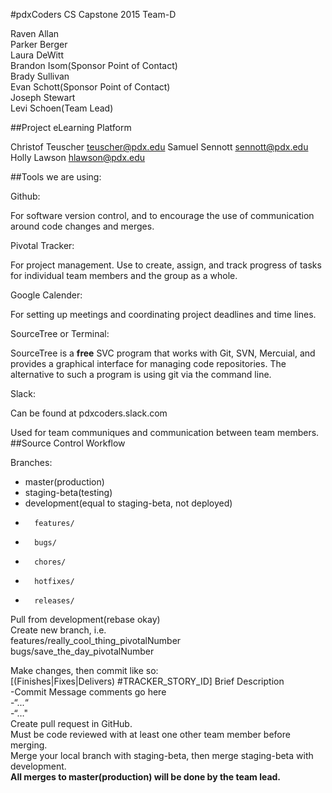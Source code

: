 #pdxCoders
CS Capstone 2015
Team-D

Raven Allan  
Parker Berger  
Laura DeWitt  
Brandon Isom(Sponsor Point of Contact)  
Brady Sullivan  
Evan Schott(Sponsor Point of Contact)  
Joseph Stewart  
Levi Schoen(Team Lead)  

##Project 
eLearning Platform

Christof Teuscher teuscher@pdx.edu
Samuel Sennott sennott@pdx.edu
Holly Lawson hlawson@pdx.edu


##Tools we are using:

Github:

For software version control, and to encourage the use of communication around code changes and merges.

Pivotal Tracker:

For project management. Use to create, assign, and track progress of tasks for individual team members and the group as a whole.

Google Calender:

For setting up meetings and coordinating project deadlines and time lines.

SourceTree or Terminal:

SourceTree is a **free** SVC program that works with Git, SVN, Mercuial, and provides a graphical interface for managing code repositories. The alternative to such a program is using git via the command line.

Slack:

Can be found at pdxcoders.slack.com

Used for team communiques and communication between team members.
##Source Control Workflow

Branches:  

* master(production)  
* staging-beta(testing)  
* development(equal to staging-beta, not deployed)  
*		features/  
*		bugs/
*		chores/
*		hotfixes/  
*		releases/  

Pull from development(rebase okay)  
Create new branch, i.e.  
	features/really_cool_thing_pivotalNumber  
	bugs/save_the_day_pivotalNumber  

Make changes, then commit like so:  
[(Finishes|Fixes|Delivers) #TRACKER_STORY_ID] Brief Description  
			-Commit Message comments go here  
			-“...“  
			-“…"  
Create pull request in GitHub.  
Must be code reviewed with at least one other team member before merging.  
Merge your local branch with staging-beta, then merge staging-beta with  development.  
**All merges to master(production) will be done by the team lead.** 

